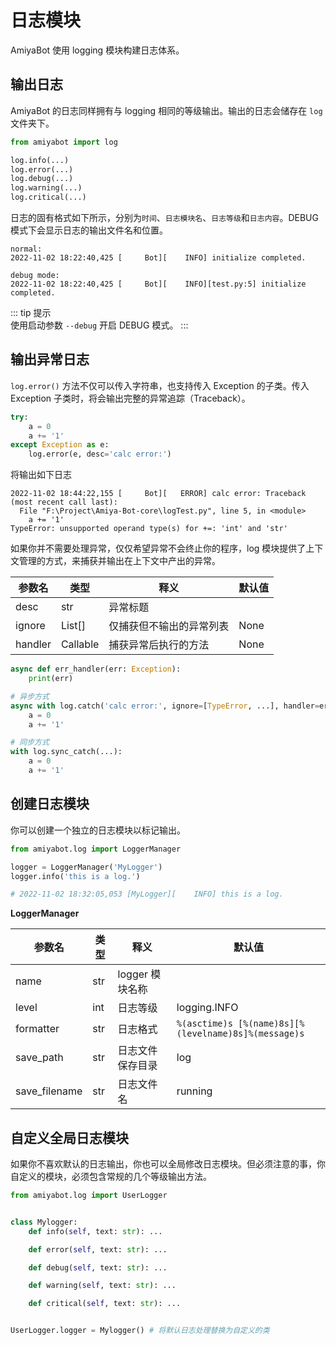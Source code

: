 # 日志模块

AmiyaBot 使用 logging 模块构建日志体系。

## 输出日志

AmiyaBot 的日志同样拥有与 logging 相同的等级输出。输出的日志会储存在 `log` 文件夹下。

```python
from amiyabot import log

log.info(...)
log.error(...)
log.debug(...)
log.warning(...)
log.critical(...)
```

日志的固有格式如下所示，分别为`时间`、`日志模块名`、`日志等级`和`日志内容`。DEBUG 模式下会显示日志的输出文件名和位置。

```
normal:
2022-11-02 18:22:40,425 [     Bot][    INFO] initialize completed.

debug mode:
2022-11-02 18:22:40,425 [     Bot][    INFO][test.py:5] initialize completed.
```

::: tip 提示<br>
使用启动参数 `--debug` 开启 DEBUG 模式。
:::

## 输出异常日志

`log.error()` 方法不仅可以传入字符串，也支持传入 Exception 的子类。传入 Exception 子类时，将会输出完整的异常追踪（Traceback）。

```python {5}
try:
    a = 0
    a += '1'
except Exception as e:
    log.error(e, desc='calc error:')
```

将输出如下日志

```
2022-11-02 18:44:22,155 [     Bot][   ERROR] calc error: Traceback (most recent call last):
  File "F:\Project\Amiya-Bot-core\logTest.py", line 5, in <module>
    a += '1'
TypeError: unsupported operand type(s) for +=: 'int' and 'str'
```

如果你并不需要处理异常，仅仅希望异常不会终止你的程序，log 模块提供了上下文管理的方式，来捕获并输出在上下文中产出的异常。

| 参数名     | 类型       | 释义           | 默认值  |
|---------|----------|--------------|------|
| desc    | str      | 异常标题         |      |
| ignore  | List[]   | 仅捕获但不输出的异常列表 | None |
| handler | Callable | 捕获异常后执行的方法   | None |

```python
async def err_handler(err: Exception):
    print(err)

# 异步方式
async with log.catch('calc error:', ignore=[TypeError, ...], handler=err_handler):
    a = 0
    a += '1'

# 同步方式
with log.sync_catch(...):
    a = 0
    a += '1'
```

## 创建日志模块

你可以创建一个独立的日志模块以标记输出。

```python
from amiyabot.log import LoggerManager

logger = LoggerManager('MyLogger')
logger.info('this is a log.')

# 2022-11-02 18:32:05,053 [MyLogger][    INFO] this is a log.
```

**LoggerManager**

| 参数名           | 类型  | 释义          | 默认值                                                  |
|---------------|-----|-------------|------------------------------------------------------|
| name          | str | logger 模块名称 |                                                      |
| level         | int | 日志等级        | logging.INFO                                         |
| formatter     | str | 日志格式        | `%(asctime)s [%(name)8s][%(levelname)8s]%(message)s` |
| save_path     | str | 日志文件保存目录    | log                                                  |
| save_filename | str | 日志文件名       | running                                              |

## 自定义全局日志模块

如果你不喜欢默认的日志输出，你也可以全局修改日志模块。但必须注意的事，你自定义的模块，必须包含常规的几个等级输出方法。

```python
from amiyabot.log import UserLogger


class Mylogger:
    def info(self, text: str): ...

    def error(self, text: str): ...

    def debug(self, text: str): ...

    def warning(self, text: str): ...

    def critical(self, text: str): ...


UserLogger.logger = Mylogger() # 将默认日志处理替换为自定义的类
```
